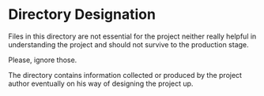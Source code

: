# Directory Designation

Files in this directory are not essential for the project
 neither really helpful in understanding the project
 and should not survive to the production stage.

Please, ignore those.

The directory contains information collected or produced by the project
 author eventually on his way of designing the project up.